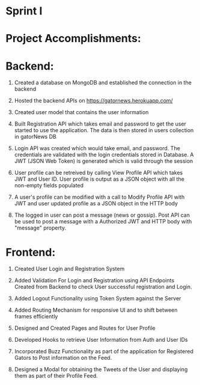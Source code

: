 # Sprint I

# Project Accomplishments:
# Backend:
1. Created a database on MongoDB and established the connection in the backend

2. Hosted the backend APIs on https://gatornews.herokuapp.com/

3. Created user model that contains the user information

4. Built Registration API which takes email and password to get the user started to use the application. The data is then stored in users collection in gatorNews DB

5. Login API was created which would take email, and password. The credentials are validated with the login credentials stored in Database. A JWT (JSON Web Token) is generated which is valid through the session

6. User profile can be retreived by calling View Profile API which takes JWT and User ID. User profile is output as a JSON object with all the non-empty fields populated

7. A user's profile can be modified with a call to Modify Profile API with JWT and user updated profile as a JSON object in the HTTP body

8. The logged in user can post a message (news or gossip). Post API can be used to post a message with a Authorized JWT and HTTP body with "message" property.

# Frontend:

1.	Created User Login and Registration System

2.	Added Validation For Login and Registration using API Endpoints Created from Backend to check User successful registration and Login. 

3.	Added Logout Functionality using Token System against the Server

4.	Added Routing Mechanism for responsive UI and to shift between frames efficiently 

5.	Designed and Created Pages and Routes for User Profile 

6.	Developed Hooks to retrieve User Information from Auth and User IDs

7.	Incorporated Buzz Functionality as part of the application for Registered Gators to Post information on the Feed. 

8.	Designed a Modal for obtaining the Tweets of the User and displaying them as part of their Profile Feed.
